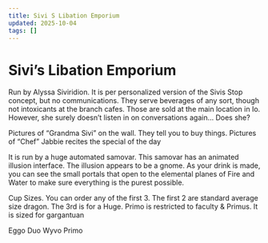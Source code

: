 ```yaml
---
title: Sivi S Libation Emporium
updated: 2025-10-04
tags: []
---
```


# Sivi’s Libation Emporium


Run by Alyssa Siviridion. It is per personalized version of the Sivis Stop concept, but no communications. They serve beverages of any sort, though not intoxicants at the branch cafes. Those are sold at the main location in Io. However, she surely doesn’t listen in on conversations again… Does she?

Pictures of “Grandma Sivi” on the wall. They tell you to buy things.
Pictures of “Chef” Jabbie recites the special of the day

It is run by a huge automated samovar. This samovar has an animated illusion interface. The illusion appears to be a gnome. As your drink is made, you can see the small portals that open to the elemental planes of Fire and Water to make sure everything is the purest possible.


Cup Sizes. You can order any of the first 3. The first 2 are standard average size dragon. The 3rd is for a Huge. Primo is restricted to faculty & Primus. It is sized for gargantuan

Eggo
Duo
Wyvo
Primo

